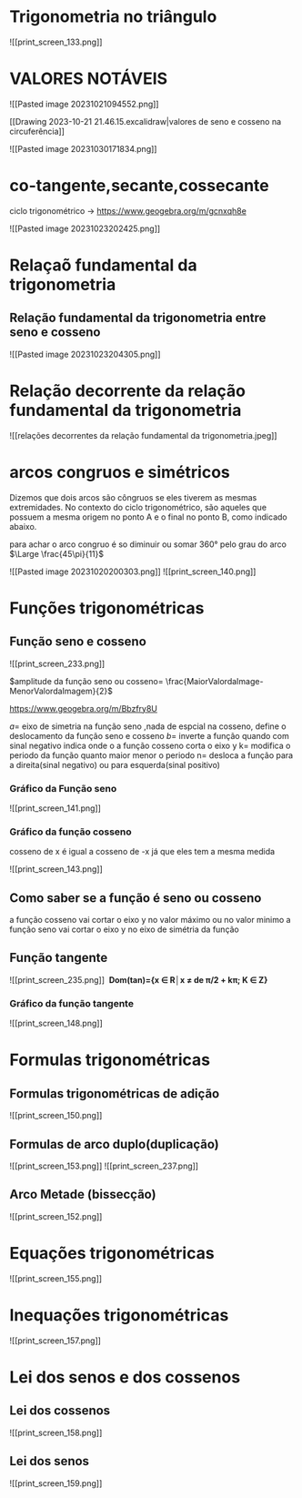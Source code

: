 
# Trigonometria no triângulo

![[print_screen_133.png]]
# VALORES NOTÁVEIS

![[Pasted image 20231021094552.png]]

[[Drawing 2023-10-21 21.46.15.excalidraw|valores de seno e cosseno na circuferência]]


![[Pasted image 20231030171834.png]]


# co-tangente,secante,cossecante

ciclo trigonométrico -> https://www.geogebra.org/m/gcnxqh8e

![[Pasted image 20231023202425.png]]

# Relaçaõ fundamental da trigonometria
## Relação fundamental da trigonometria entre seno e cosseno

![[Pasted image 20231023204305.png]]

# Relação decorrente da relação fundamental da trigonometria

![[relações decorrentes da relação fundamental da trigonometria.jpeg]]
# arcos congruos e simétricos

Dizemos que dois arcos são côngruos se eles tiverem as mesmas extremidades. No contexto do ciclo trigonométrico, são aqueles que possuem a mesma origem no ponto A e o final no ponto B, como indicado abaixo.

para achar o arco congruo é so diminuir ou somar  360° pelo grau do arco
$\Large \frac{45\pi}{11}$


![[Pasted image 20231020200303.png]]
![[print_screen_140.png]]



# Funções trigonométricas

## Função seno e cosseno

![[print_screen_233.png]]

$amplitude da função seno ou cosseno= \frac{MaiorValordaImage-MenorValordaImagem}{2}$

https://www.geogebra.org/m/Bbzfry8U

$a=$ eixo de simetria na função seno ,nada de espcial na cosseno, define o deslocamento da função seno e cosseno 
$b=$ inverte a função quando com sinal negativo indica onde o a função cosseno corta o eixo y
k= modifica o periodo da função quanto maior menor o periodo
n= desloca  a função para a direita(sinal negativo) ou para esquerda(sinal positivo)

### Gráfico da Função seno


![[print_screen_141.png]]

### Gráfico da função cosseno

cosseno de x é igual a cosseno de -x já que eles tem a mesma medida


![[print_screen_143.png]]







## Como saber se a função é seno ou cosseno
a função cosseno vai cortar o eixo y no valor máximo ou  no valor minimo
a função seno vai cortar o eixo y no eixo de simétria da função
## Função tangente 

![[print_screen_235.png]]
 **Dom(tan)={x ∈ R│x ≠ de π/2 + kπ; K ∈ Z}**



### Gráfico da função tangente

![[print_screen_148.png]]






# Formulas trigonométricas

## Formulas trigonométricas de adição

![[print_screen_150.png]]

## Formulas de arco duplo(duplicação)


![[print_screen_153.png]]
![[print_screen_237.png]]


## Arco Metade (bissecção)
![[print_screen_152.png]]


# Equações trigonométricas

![[print_screen_155.png]]


# Inequações trigonométricas

![[print_screen_157.png]]
# Lei dos senos e dos cossenos

## Lei dos cossenos

![[print_screen_158.png]]




## Lei dos senos

![[print_screen_159.png]]

